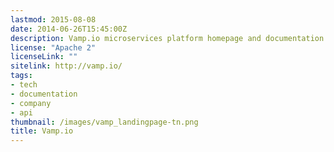 ```yaml
---
lastmod: 2015-08-08
date: 2014-06-26T15:45:00Z
description: Vamp.io microservices platform homepage and documentation
license: "Apache 2"
licenseLink: ""
sitelink: http://vamp.io/
tags:
- tech
- documentation
- company
- api
thumbnail: /images/vamp_landingpage-tn.png
title: Vamp.io
---
```


